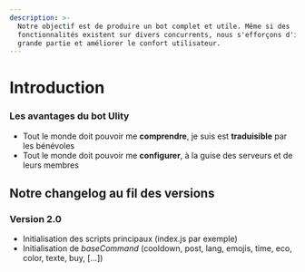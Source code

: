 ```yaml
---
description: >-
  Notre objectif est de produire un bot complet et utile. Même si des
  fonctionnalités existent sur divers concurrents, nous s'efforçons d'innover en
  grande partie et améliorer le confort utilisateur.
---
```


# Introduction

### Les avantages du bot Ulity

* Tout le monde doit pouvoir me **comprendre**, je suis est **traduisible** par les bénévoles
* Tout le monde doit pouvoir me **configurer**, à la guise des serveurs et de leurs membres

## Notre changelog au fil des versions

### Version 2.0

* Initialisation des scripts principaux \(index.js par exemple\)
* Initialisation de _baseCommand_ \(cooldown, post, lang, emojis, time, eco, color, texte, buy, \[...\]\)



